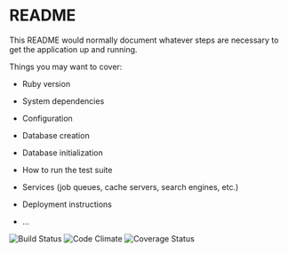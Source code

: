 # README

This README would normally document whatever steps are necessary to get the
application up and running.

Things you may want to cover:

* Ruby version

* System dependencies

* Configuration

* Database creation

* Database initialization

* How to run the test suite

* Services (job queues, cache servers, search engines, etc.)

* Deployment instructions

* ...

![Build Status](https://codeship.com/projects/684b2a40-e63c-0134-6c35-7692759d8180/status?branch=master)
![Code Climate](https://codeclimate.com/github/picholasnaridon/unboxing-reviews.png)
![Coverage Status](https://coveralls.io/repos/picholasnaridon/unboxing-reviews/badge.png)
